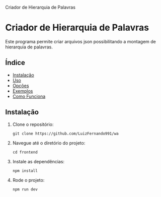 Criador de Hierarquia de Palavras

Criador de Hierarquia de Palavras
====================================

Este programa permite criar arquivos json possibilitando a montagem de hierarquia de palavras.

Índice
------

*   [Instalação](#instalacao)
*   [Uso](#uso)
*   [Opções](#opcoes)
*   [Exemplos](#exemplos)
*   [Como Funciona](#como-funciona)

Instalação
----------

1.  Clone o repositório:
    
        git clone https://github.com/LuizFernando991/wa
    
2.  Navegue até o diretório do projeto:
    
        cd frontend
    
3.  Instale as dependências:
    
        npm install

4.  Rode o projeto:
    
        npm run dev